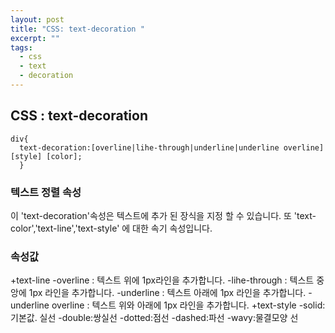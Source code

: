 ```yaml
---
layout: post
title: "CSS: text-decoration "
excerpt: ""
tags: 
  - css
  - text
  - decoration
---
```

## CSS : text-decoration
```
div{
  text-decoration:[overline|lihe-through|underline|underline overline] [style] [color];
  }
```
### 텍스트 정렬 속성
이 'text-decoration'속성은 텍스트에 추가 된 장식을 지정 할 수 있습니다.
또 'text-color','text-line','text-style' 에 대한 속기 속성입니다.
### 속성값
+text-line
 -overline : 텍스트 위에 1px라인을 추가합니다.
 -lihe-through : 텍스트 중앙에 1px 라인을 추가합니다.
 -underline : 텍스트 아래에 1px 라인을 추가합니다.
 -underline overline : 텍스트 위와 아래에 1px 라인을 추가합니다.
+text-style 
  -solid:기본값. 실선
  -double:쌍실선
  -dotted:점선
  -dashed:파선
  -wavy:물결모양 선
